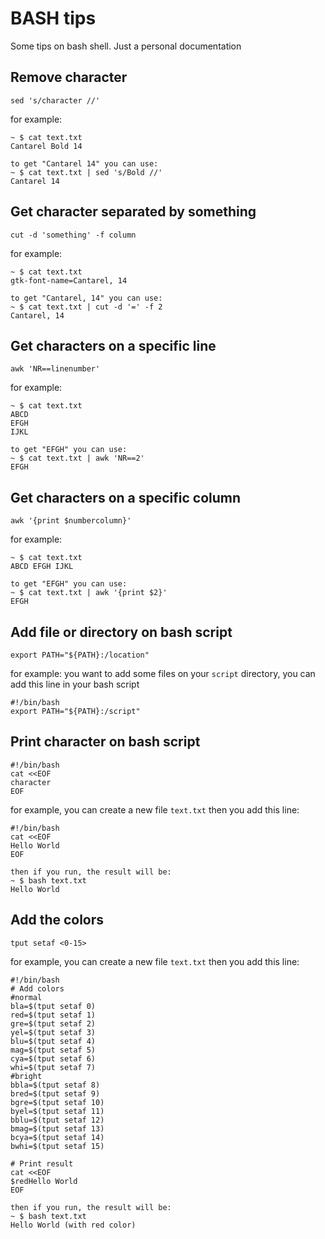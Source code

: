 # BASH tips
Some tips on bash shell. Just a personal documentation

## Remove  character
```
sed 's/character //'
```
for example:
```
~ $ cat text.txt
Cantarel Bold 14

to get "Cantarel 14" you can use:
~ $ cat text.txt | sed 's/Bold //'
Cantarel 14
```

## Get character separated by something
```
cut -d 'something' -f column
```
for example:
```
~ $ cat text.txt
gtk-font-name=Cantarel, 14

to get "Cantarel, 14" you can use:
~ $ cat text.txt | cut -d '=' -f 2
Cantarel, 14
```

## Get characters on a specific line
```
awk 'NR==linenumber'
```
for example:
```
~ $ cat text.txt
ABCD
EFGH
IJKL

to get "EFGH" you can use:
~ $ cat text.txt | awk 'NR==2'
EFGH
```

## Get characters on a specific column
```
awk '{print $numbercolumn}'
```
for example:
```
~ $ cat text.txt
ABCD EFGH IJKL

to get "EFGH" you can use:
~ $ cat text.txt | awk '{print $2}'
EFGH
```

## Add file or directory on bash script
```
export PATH="${PATH}:/location"
```
for example:
you want to add some files on your ```script``` directory, you can add this line in your bash script
```
#!/bin/bash
export PATH="${PATH}:/script"
```

## Print character on bash script
```
#!/bin/bash
cat <<EOF
character
EOF
```
for example, you can create a new file ```text.txt``` then you add this line:
```
#!/bin/bash
cat <<EOF
Hello World
EOF

then if you run, the result will be:
~ $ bash text.txt
Hello World
```

## Add the colors
```
tput setaf <0-15>
```
for example, you can create a new file ```text.txt``` then you add this line:
```
#!/bin/bash
# Add colors
#normal
bla=$(tput setaf 0)
red=$(tput setaf 1)
gre=$(tput setaf 2)
yel=$(tput setaf 3)
blu=$(tput setaf 4)
mag=$(tput setaf 5)
cya=$(tput setaf 6)
whi=$(tput setaf 7)
#bright
bbla=$(tput setaf 8)
bred=$(tput setaf 9)
bgre=$(tput setaf 10)
byel=$(tput setaf 11)
bblu=$(tput setaf 12)
bmag=$(tput setaf 13)
bcya=$(tput setaf 14)
bwhi=$(tput setaf 15)

# Print result
cat <<EOF
$redHello World
EOF

then if you run, the result will be:
~ $ bash text.txt
Hello World (with red color)
```
